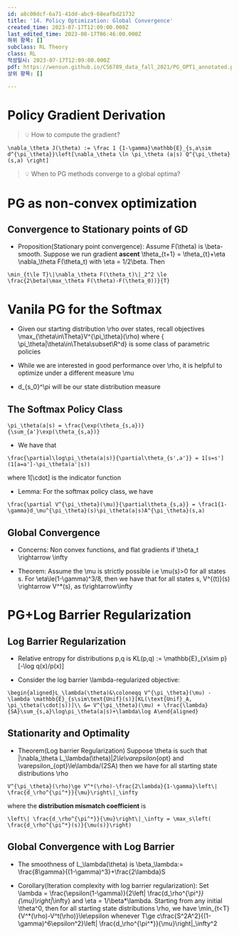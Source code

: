 ```yaml
---
id: a8c00dcf-6a71-41dd-abc9-68eafbd21732
title: '14. Policy Optimization: Global Convergence'
created_time: 2023-07-17T12:09:00.000Z
last_edited_time: 2023-08-17T06:46:00.000Z
하위 항목: []
subclass: RL Theory
class: RL
작성일시: 2023-07-17T12:09:00.000Z
pdf: https://wensun.github.io/CS6789_data_fall_2021/PG_OPT1_annotated.pdf
상위 항목: []

---
```


# Policy Gradient Derivation

> 💡 How to compute the gradient?

```undefined
\nabla_\theta J(\theta) := \frac 1 {1-\gamma}\mathbb{E}_{s,a\sim d^{\pi_\theta}}\left[\nabla_\theta \ln \pi_\theta (a|s) Q^{\pi_\theta}(s,a) \right]
```

> 💡 When to PG methods converge to a global optima?

# PG as non-convex optimization

## Convergence to Stationary points of GD

*   Proposition(Stationary point convergence): Assume F(\theta) is \beta-smooth. Suppose we run gradient **ascent** \theta\_{t+1} = \theta\_{t}+\eta \nabla\_\theta F(\theta\_t) with \eta = 1/2\beta. Then

  ```undefined
  \min_{t\le T}\|\nabla_\theta F(\theta_t)\|_2^2 \le \frac{2\beta(\max_\theta F(\theta)-F(\theta_0))}{T}
  ```

# Vanila PG for the Softmax

*   Given our starting distribution \rho over states, recall objectives \max\_{\theta\in\Theta}V^{\pi\_\theta}(\rho) where { \pi\_\theta|\theta\in\Theta\subset\R^d} is some class of parametric policies

*   While we are interested in good performance over \rho, it is helpful to optimize under a different measure \mu

*   d\_{s\_0}^\pi will be our state distribution measure

## The Softmax Policy Class

```undefined
\pi_\theta(a|s) = \frac{\exp(\theta_{s,a})}{\sum_{a'}\exp(\theta_{s,a})}
```

*   We have that

  ```undefined
  \frac{\partial\log\pi_\theta(a|s)}{\partial\theta_{s',a'}} = 1[s=s'](1[a=a']-\pi_\theta(a'|s))
  ```

  where 1\[\cdot] is the indicator function

*   Lemma: For the softmax policy class, we have

  ```undefined
  \frac{\partial V^{\pi_\theta}(\mu)}{\partial\theta_{s,a}} = \frac1{1-\gamma}d_\mu^{\pi_\theta}(s)\pi_\theta(a|s)A^{\pi_\theta}(s,a)
  ```

## Global Convergence

*   Concerns: Non convex functions, and flat gradients if \theta\_t \rightarrow \infty

*   Theorem: Assume the \mu is strictly possible i.e \mu(s)>0 for all states s. For \eta\le(1-\gamma)^3/8, then we have that for all states s, V^{(t)}(s) \rightarrow V^\*(s), as t\rightarrow\infty

# PG+Log Barrier Regularization

## Log Barrier Regularization

*   Relative entropy for distributions p,q is KL(p,q) := \mathbb{E}\_{x\sim p}\[-\log q(x)/p(x)]

*   Consider the log barrier \lambda-regularized objective:

  ```undefined
  \begin{aligned}L_\lambda(\theta)&\coloneqq V^{\pi_\theta}(\mu) - \lambda \mathbb{E}_{s\sim\text{Unif}(s)}[KL(\text{Unif}_A, \pi_\theta(\cdot|s))]\\ &= V^{\pi_\theta}(\mu) + \frac{\lambda}{SA}\sum_{s,a}\log\pi_\theta(a|s)+\lambda\log A\end{aligned}
  ```

## Stationarity and Optimality

*   Theorem(Log barrier Regularization) Suppose \theta is such that |\nabla\_\theta L\_\lambda(\theta)|*2\le\varepsilon*{opt} and \varepsilon\_{opt}\le\lambda/(2SA) then we have for all starting state distributions \rho

  ```undefined
  V^{\pi_\theta}(\rho)\ge V^*(\rho)-\frac{2\lambda}{1-\gamma}\left\| \frac{d_\rho^{\pi^*}}{\mu}\right\|_\infty
  ```

  where the **distribution mismatch coefficient** is

  ```undefined
  \left\| \frac{d_\rho^{\pi^*}}{\mu}\right\|_\infty = \max_s\left( \frac{d_\rho^{\pi^*}(s)}{\mu(s)}\right)
  ```

## Global Convergence with Log Barrier

*   The smoothness of L\_\lambda(\theta) is \beta\_\lambda:= \frac{8\gamma}{(1-\gamma)^3}+\frac{2\lambda}S

*   Corollary(Iteration complexity with log barrier regularization): Set \lambda = \frac{\epsilon(1-\gamma)}{2\left| \frac{d\_\rho^{\pi^*}}{\mu}\right|*\infty} and \eta = 1/\beta*\lambda. Starting from any initial \theta^0, then for all starting state distributions \rho, we have \min\_{t\<T}{V^*(\rho)-V^t(\rho)}\le\epsilon whenever T\ge c\frac{S^2A^2}{(1-\gamma)^6\epsilon^2}\left| \frac{d\_\rho^{\pi^\*}}{\mu}\right|\_\infty^2
